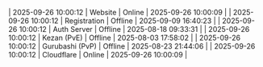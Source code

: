 | 2025-09-26 10:00:12 | Website | Online | 2025-09-26 10:00:09 |
| 2025-09-26 10:00:12 | Registration | Offline | 2025-09-09 16:40:23 |
| 2025-09-26 10:00:12 | Auth Server | Offline | 2025-08-18 09:33:31 |
| 2025-09-26 10:00:12 | Kezan (PvE) | Offline | 2025-08-03 17:58:02 |
| 2025-09-26 10:00:12 | Gurubashi (PvP) | Offline | 2025-08-23 21:44:06 |
| 2025-09-26 10:00:12 | Cloudflare | Online | 2025-09-26 10:00:09 |
